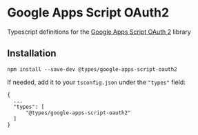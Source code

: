 # Google Apps Script OAuth2

Typescript definitions for the [Google Apps Script OAuth 2](https://github.com/googleworkspace/apps-script-oauth2) library

## Installation

```
npm install --save-dev @types/google-apps-script-oauth2
```

If needed, add it to your `tsconfig.json` under the `"types"` field:

```
{
  ...
  "types": [
      "@types/google-apps-script-oauth2"
  ]
}
```
